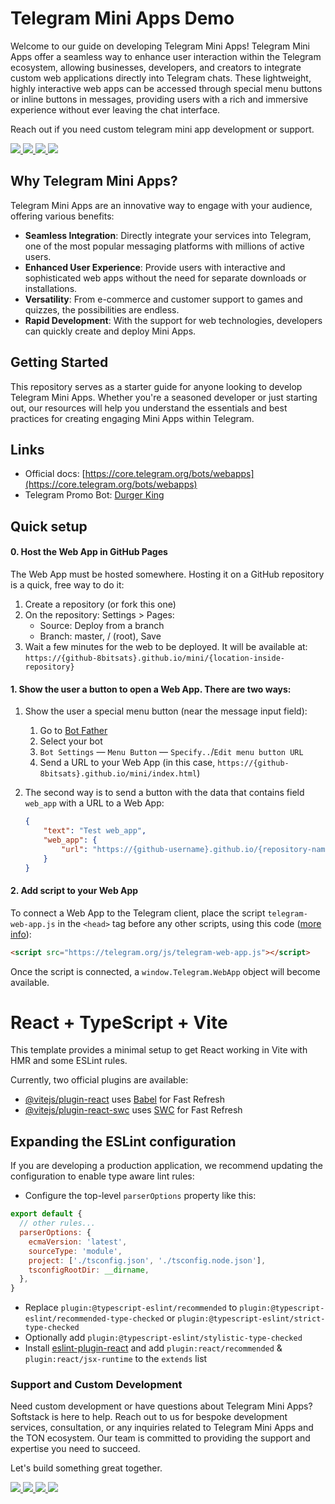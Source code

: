 # Telegram Mini Apps Demo

Welcome to our guide on developing Telegram Mini Apps! Telegram Mini Apps offer a seamless way to enhance user interaction within the Telegram ecosystem, allowing businesses, developers, and creators to integrate custom web applications directly into Telegram chats. These lightweight, highly interactive web apps can be accessed through special menu buttons or inline buttons in messages, providing users with a rich and immersive experience without ever leaving the chat interface. 

Reach out if you need custom telegram mini app development or support. 
<p align="left">

  <a href="https://t.me/yannikheinze" alt="Telegram" target="_blank">
    <img src="https://img.shields.io/badge/Telegram-2CA5E0?style=for-the-badge&logo=WhatsApp&logoColor=%231c1914" />
  </a>

  <a href="mailto:hello@softstack.io" alt="mail" target="_blank">
    <img src="https://img.shields.io/badge/-Mail-f5f1ea?style=for-the-badge&logo=gmail&logoColor=%231c1914" />
  </a>

  <a href="https://www.linkedin.com/company/softstack" alt="LinkedIn" target="_blank">
    <img src="https://img.shields.io/badge/-LinkedIn-f5f1ea?style=for-the-badge&logo=Linkedin&logoColor=%231c1914" />
  </a>
  
  <a href="https://softstack.io" alt="Website" target="_blank">
    <img src="https://img.shields.io/badge/-Website-f5f1ea?style=for-the-badge&logo=nextdotjs&logoColor=%231c1914" />
  </a>
</p>

## Why Telegram Mini Apps?

Telegram Mini Apps are an innovative way to engage with your audience, offering various benefits:

- **Seamless Integration**: Directly integrate your services into Telegram, one of the most popular messaging platforms with millions of active users.
- **Enhanced User Experience**: Provide users with interactive and sophisticated web apps without the need for separate downloads or installations.
- **Versatility**: From e-commerce and customer support to games and quizzes, the possibilities are endless.
- **Rapid Development**: With the support for web technologies, developers can quickly create and deploy Mini Apps.

## Getting Started

This repository serves as a starter guide for anyone looking to develop Telegram Mini Apps. Whether you're a seasoned developer or just starting out, our resources will help you understand the essentials and best practices for creating engaging Mini Apps within Telegram.

## Links
* Official docs: [https://core.telegram.org/bots/webapps](https://core.telegram.org/bots/webapps)
* Telegram Promo Bot: [Durger King](https://t.me/durgerkingbot)
  
## Quick setup

#### 0. Host the Web App in GitHub Pages

The Web App must be hosted somewhere. Hosting it on a GitHub repository is a quick, free way to do it:

1. Create a repository (or fork this one)
2. On the repository: Settings > Pages:
    - Source: Deploy from a branch
    - Branch: master, / (root), Save
3. Wait a few minutes for the web to be deployed. It will be available at: `https://{github-8bitsats}.github.io/mini/{location-inside-repository}`

#### 1. Show the user a button to open a Web App. There are two ways:

1. Show the user a special menu button (near the message input field):
    1. Go to [Bot Father](https://t.me/BotFather)
    2. Select your bot
    3. `Bot Settings` — `Menu Button` — `Specify..`/`Edit menu button URL`
    4. Send a URL to your Web App (in this case, `https://{github-8bitsats}.github.io/mini/index.html`)

2. The second way is to send a button with the data that contains field `web_app` with a URL to a Web App:
    ```json
    {
        "text": "Test web_app",
        "web_app": {
            "url": "https://{github-username}.github.io/{repository-name}/index.html"
        }
    }
    ```

#### 2. Add script to your Web App

To connect a Web App to the Telegram client, place the script `telegram-web-app.js` in the `<head>` tag before any other scripts, using this code ([more info](https://core.telegram.org/bots/webapps#initializing-web-apps)):
```html
<script src="https://telegram.org/js/telegram-web-app.js"></script>
```

Once the script is connected, a `window.Telegram.WebApp` object will become available.

# React + TypeScript + Vite

This template provides a minimal setup to get React working in Vite with HMR and some ESLint rules.

Currently, two official plugins are available:

- [@vitejs/plugin-react](https://github.com/vitejs/vite-plugin-react/blob/main/packages/plugin-react/README.md) uses [Babel](https://babeljs.io/) for Fast Refresh
- [@vitejs/plugin-react-swc](https://github.com/vitejs/vite-plugin-react-swc) uses [SWC](https://swc.rs/) for Fast Refresh

## Expanding the ESLint configuration

If you are developing a production application, we recommend updating the configuration to enable type aware lint rules:

- Configure the top-level `parserOptions` property like this:

```js
export default {
  // other rules...
  parserOptions: {
    ecmaVersion: 'latest',
    sourceType: 'module',
    project: ['./tsconfig.json', './tsconfig.node.json'],
    tsconfigRootDir: __dirname,
  },
}
```

- Replace `plugin:@typescript-eslint/recommended` to `plugin:@typescript-eslint/recommended-type-checked` or `plugin:@typescript-eslint/strict-type-checked`
- Optionally add `plugin:@typescript-eslint/stylistic-type-checked`
- Install [eslint-plugin-react](https://github.com/jsx-eslint/eslint-plugin-react) and add `plugin:react/recommended` & `plugin:react/jsx-runtime` to the `extends` list


### Support and Custom Development

Need custom development or have questions about Telegram Mini Apps? Softstack is here to help. Reach out to us for bespoke development services, consultation, or any inquiries related to Telegram Mini Apps and the TON ecosystem. Our team is committed to providing the support and expertise you need to succeed.

Let's build something great together.

<p align="left">

  <a href="https://t.me/yannikheinze" alt="Telegram" target="_blank">
    <img src="https://img.shields.io/badge/Telegram-2CA5E0?style=for-the-badge&logo=WhatsApp&logoColor=%231c1914" />
  </a>

  <a href="mailto:hello@softstack.io" alt="mail" target="_blank">
    <img src="https://img.shields.io/badge/-Mail-f5f1ea?style=for-the-badge&logo=gmail&logoColor=%231c1914" />
  </a>

  <a href="https://www.linkedin.com/company/softstack" alt="LinkedIn" target="_blank">
    <img src="https://img.shields.io/badge/-LinkedIn-f5f1ea?style=for-the-badge&logo=Linkedin&logoColor=%231c1914" />
  </a>
  
  <a href="https://softstack.io" alt="Website" target="_blank">
    <img src="https://img.shields.io/badge/-Website-f5f1ea?style=for-the-badge&logo=nextdotjs&logoColor=%231c1914" />
  </a>
</p>
